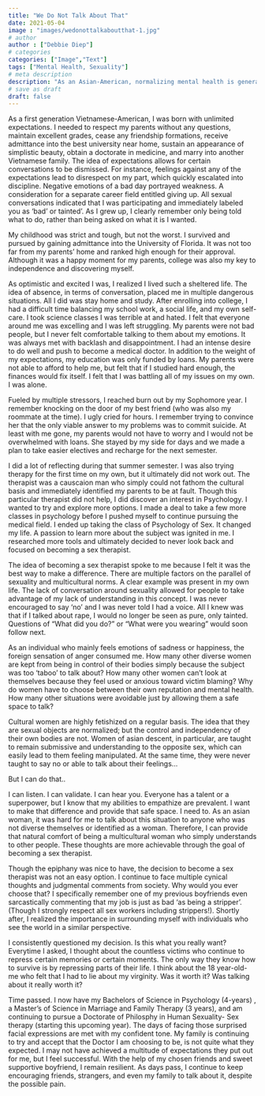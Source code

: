 ```yaml
---
title: "We Do Not Talk About That"
date: 2021-05-04
image : "images/wedonottalkaboutthat-1.jpg"
# author
author : ["Debbie Diep"]
# categories
categories: ["Image","Text"]
tags: ["Mental Health, Sexuality"]
# meta description
description: "As an Asian-American, normalizing mental health is generally difficult. Deciding to normalize the concepts of mental health and sex though (two of the highest taboo-related thoughts in asian culture) is even harder."
# save as draft
draft: false
---
```


As a first generation Vietnamese-American, I was born with unlimited expectations. I needed to respect my parents without any questions, maintain excellent grades, cease any
friendship formations, receive admittance into the best university near home, sustain an appearance of simplistic beauty, obtain a doctorate in medicine, and marry into another
Vietnamese family. The idea of expectations allows for certain conversations to be dismissed. For instance, feelings against any of the expectations lead to disrespect on my part, which quickly escalated into discipline. Negative emotions of a bad day portrayed weakness. A consideration for a separate career field entitled giving up. All sexual conversations indicated that I was participating and immediately labeled you as ‘bad’ or tainted’. As I grew up, I clearly remember only being told what to do, rather than being asked on what it is I wanted.

My childhood was strict and tough, but not the worst. I survived and pursued by gaining admittance into the University of Florida. It was not too far from my parents’ home and ranked high enough for their approval. Although it was a happy moment for my parents, college was also my key to independence and discovering myself.

As optimistic and excited I was, I realized I lived such a sheltered life. The idea of absence, in terms of conversation, placed me in multiple dangerous situations. All I did was stay home and study. After enrolling into college, I had a difficult time balancing my school work, a social life, and my own self-care. I took science classes I was terrible at and hated. I felt that everyone around me was excelling and I was left struggling. My parents were not bad people, but I never felt comfortable talking to them about my emotions. It was always met with backlash and disappointment. I had an intense desire to do well and push to become a medical doctor. In addition to the weight of my expectations, my education was only funded by loans. My parents were not able to afford to help me, but felt that if I studied hard enough, the finances would fix itself. I felt that I was battling all of my issues on my own. I was alone.

Fueled by multiple stressors, I reached burn out by my Sophomore year. I remember knocking on the door of my best friend (who was also my roommate at the time). I ugly cried for
hours. I remember trying to convince her that the only viable answer to my problems was to commit suicide. At least with me gone, my parents would not have to worry and I would not be overwhelmed with loans. She stayed by my side for days and we made a plan to take easier electives and recharge for the next semester.

I did a lot of reflecting during that summer semester. I was also trying therapy for the first time on my own, but it ultimately did not work out. The therapist was a causcaion man who simply could not fathom the cultural basis and immediately identified my parents to be at fault. Though this particular therapist did not help, I did discover an interest in Psychology. I wanted to try and explore more options. I made a deal to take a few more classes in psychology before I pushed myself to continue pursuing the medical field. I ended up taking the class of Psychology of Sex. It changed my life. A passion to learn more about the subject was ignited in me. I researched more tools and ultimately decided to never look back and focused on becoming a sex therapist.

The idea of becoming a sex therapist spoke to me because I felt it was the best way to make a difference. There are multiple factors on the parallel of sexuality and multicultural norms. A clear example was present in my own life. The lack of conversation around sexuality allowed for people to take advantage of my lack of understanding in this concept. I was never encouraged to say ‘no’ and I was never told I had a voice. All I knew was that if I talked about rape, I would no longer be seen as pure, only tainted. Questions of “What did you do?” or “What were you wearing” would soon follow next. 

As an individual who mainly feels emotions of sadness or happiness, the foreign sensation of anger consumed me. How many other diverse women are kept from being in control of their bodies simply because the subject was too ‘taboo’ to talk about? How many other women can’t look at themselves because they feel used or anxious toward victim blaming? Why do women have to choose between their own reputation and mental health. How many other situations were avoidable just by allowing them a safe space to talk? 

Cultural women are highly fetishized on a regular basis. The idea that they are sexual objects are normalized; but the control and independency of their own bodies are not. Women of asian descent, in particular, are taught to remain submissive and understanding to the opposite sex, which can easily lead to them feeling manipulated. At the same time, they were never taught to say no or able to talk about their feelings…

But I can do that..

I can listen. I can validate. I can hear you. Everyone has a talent or a superpower, but I know that my abilities to empathize are prevalent. I want to make that difference and provide that safe space. I need to. As an asian woman, it was hard for me to talk about this situation to anyone who was not diverse themselves or identified as a woman. Therefore, I can provide that natural comfort of being a multicultural woman who simply understands to other people. These thoughts are more achievable through the goal of becoming a sex therapist. 

Though the epiphany was nice to have, the decision to become a sex therapist was not an easy option. I continue to face multiple cynical thoughts and judgmental comments from society. Why would you ever choose that? I specifically remember one of my previous boyfriends even sarcastically commenting that my job is just as bad ‘as being a stripper’. (Though I strongly respect all sex workers including strippers!). Shortly after, I realized the importance in surrounding myself with individuals who see the world in a similar perspective.

I consistently questioned my decision. Is this what you really want? Everytime I asked, I thought about the countless victims who continue to repress certain memories or certain moments. The only way they know how to survive is by repressing parts of their life. I think about the 18 year-old-me who felt that I had to lie about my virginity. Was it worth it? Was talking about it really worth it?

Time passed. I now have my Bachelors of Science in Psychology (4-years) , a Master’s of Science in Marriage and Family Therapy (3 years), and am continuing to pursue a Doctorate of Philosphy in Human Sexuality- Sex therapy (starting this upcoming year). The days of facing those surprised facial expressions are met with my confident tone. My family is continuing to try and accept that the Doctor I am choosing to be, is not quite what they expected. I may not have achieved a multitude of expectations they put out for me, but I feel successful. With the help of my chosen friends and sweet supportive boyfriend, I remain resilient. As days pass, I continue to keep encouraging friends, strangers, and even my family to talk about it, despite the possible pain.
